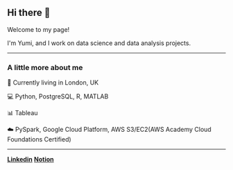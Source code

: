 ## Hi there 👋

Welcome to my page!

I'm Yumi, and I work on data science and data analysis projects.

---

### A little more about me
:round_pushpin: Currently living in London, UK

:computer: Python, PostgreSQL, R, MATLAB

:bar_chart: Tableau

:cloud: PySpark, Google Cloud Platform, AWS S3/EC2(AWS Academy Cloud Foundations Certified)

---

[**Linkedin**](https://www.linkedin.com/in/yumi-h) [**Notion**](https://datayumiverse.notion.site/Hi-there-05efc7f56a364a0387c6dcc9e902e167?pvs=4)

<!--
**yumi-h-1/yumi-h-1** is a ✨ _special_ ✨ repository because its `README.md` (this file) appears on your GitHub profile.

Here are some ideas to get you started:

- 🔭 I’m currently working on ...
- 🌱 I’m currently learning ...
- 👯 I’m looking to collaborate on ...
- 🤔 I’m looking for help with ...
- 💬 Ask me about ...
- 📫 How to reach me: ...
- 😄 Pronouns: ...
- ⚡ Fun fact: ...
-->
